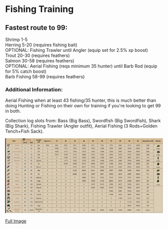 # Fishing Training

## Fastest route to 99:

Shrimp 1-5  
Herring 5-20 \(requires fishing bait\)  
OPTIONAL: Fishing Trawler until Angler \(equip set for 2.5% xp boost\)  
Trout 20-30 \(requires feathers\)  
Salmon 30-58 \(requires feathers\)  
OPTIONAL: Aerial Fishing \(reqs minimum 35 hunter\) until Barb Rod \(equip for 5% catch boost\)  
Barb Fishing 58-99 \(requires feathers\)

### Additional Information:

Aerial Fishing when at least 43 fishing/35 hunter, this is much better than doing Hunting or Fishing on their own for training if you're looking to get 99 in both.

Collection log slots from: Bass \(Big Bass\), Swordfish \(Big Swordfish\), Shark \(Big Shark\), Fishing Trawler \(Angler outfit\), Aerial Fishing \(3 Rods+Golden Tench+Fish Sack\).

 

![](../../.gitbook/assets/fishingxp.png)

[Full Image](https://i.imgur.com/0PUaA3J.png)



